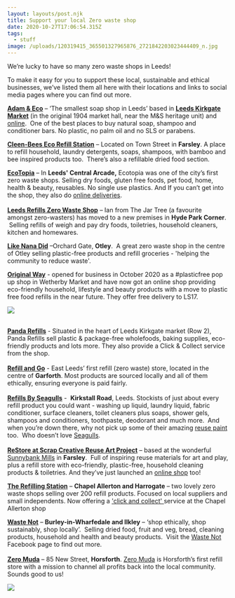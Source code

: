 ```yaml
---
layout: layouts/post.njk
title: Support your local Zero waste shop
date: 2020-10-27T17:06:54.315Z
tags:
  - stuff
image: /uploads/120319415_365501327965876_2721842203023444409_n.jpg
---
```


We’re lucky to have so many zero waste shops in Leeds!

To make it easy for you to support these local, sustainable and ethical businesses, we’ve listed them all here with their locations and links to social media pages where you can find out more.

**[Adam & Eco](https://www.instagram.com/adamandeco/)** – ‘The smallest soap shop in Leeds’ based in **[Leeds Kirkgate Market](https://www.facebook.com/LeedsMarkets/)** (in the original 1904 market hall, near the M&S heritage unit) and [online](https://www.adamandeco.com/?fbclid=IwAR3C4-vp-u19KnVo9pojarUieJnRQU423thSxrdUrJBScpY3vXT3aqkPtJc).  One of the best places to buy natural soap, shampoo and conditioner bars. No plastic, no palm oil and no SLS or parabens.

**[Cleen-Bees Eco Refill Station](https://www.facebook.com/Cleen-Bees-Eco-Refill-Station-103193431482344/?ref=page_internal)** – Located on Town Street in **Farsley**. A place to refill household, laundry detergents, soaps, shampoos, with bamboo and bee inspired products too.  There’s also a refillable dried food section.

**[EcoTopia](https://www.facebook.com/ecotopialeeds)** – In **Leeds' Central Arcade,** Ecotopia was one of the city’s first zero waste shops. Selling dry foods, gluten free foods, pet food, home, health & beauty, reusables. No single use plastics. And If you can’t get into the shop, they also do [online deliveries](https://linktr.ee/ecoTopialeeds).  \
\
**[Leeds Refills Zero Waste Shop](https://www.facebook.com/leedsrefills/?hc_location=ufi)** – Ian from The Jar Tree (a favourite amongst zero-wasters) has moved to a new premises in **Hyde Park Corner**.  Selling refills of weigh and pay dry foods, toiletries, household cleaners, kitchen and homewares.

**[Like Nana Did](https://www.facebook.com/likenanadid/)** –Orchard Gate, **Otley**.  A great zero waste shop in the centre of Otley selling plastic-free products and refill groceries - 'helping the community to reduce waste'.

**[Original Way](https://www.facebook.com/Originalwayshop/)** - opened for business in October 2020 as a #plasticfree pop up shop in Wetherby Market and have now got an online shop providing eco-friendly household, lifestyle and beauty products with a move to plastic free food refills in the near future. They offer free delivery to LS17.

![](/uploads/82696728_775452466285671_4987713811101253632_n.jpg)

\
**[Panda Refills](https://pandarefillshop.co.uk/)** - Situated in the heart of Leeds Kirkgate market (Row 2), Panda Refills sell plastic & package-free wholefoods, baking supplies, eco-friendly products and lots more. They also provide a Click & Collect service from the shop. \
\
**[Refill and Go](https://www.facebook.com/RefillandGoGarforth/?hc_location=ufi)** - East Leeds’ first refill (zero waste) store, located in the centre of **Garforth**. Most products are sourced locally and all of them ethically, ensuring everyone is paid fairly.  \
\
**[Refills By Seagulls](https://www.facebook.com/seagullsrefills/?hc_location=ufi)** -  **Kirkstall Road**, Leeds. Stockists of just about every refill product you could want - washing up liquid, laundry liquid, fabric conditioner, surface cleaners, toilet cleaners plus soaps, shower gels, shampoos and conditioners, toothpaste, deodorant and much more.  And when you’re down there, why not pick up some of their amazing [reuse paint](https://seagullsreuse.org.uk/paint/) too.  Who doesn’t love [Seagulls](https://seagullsreuse.org.uk/).  \
\
**[ReStore at Scrap Creative Reuse Art Project](https://www.facebook.com/scrapleeds)** – based at the wonderful [Sunnybank Mills](https://www.sunnybankmills.co.uk/) in **Farsley**.  Full of inspiring reuse materials for art and play, plus a refill store with eco-friendly, plastic-free, household cleaning products & toiletries. And they’ve just launched an [online shop](https://scrapstuff.co.uk/shop/) too!

**[The Refilling Station](https://www.facebook.com/refillingstationstore/?hc_location=ufi)** – **Chapel Allerton and Harrogate** – two lovely zero waste shops selling over 200 refill products. Focused on local suppliers and small independents. Now offering a ['click and collect' ](https://www.refillingstation.co.uk/?fbclid=IwAR08y_7G8NzEOwhsihhmSQAWA83O0BS469Wo4Az5zUQdDcG9m8FV7Tk_l_A)service at the Chapel Allerton shop

**[Waste Not](https://www.wastenotshop.net/?fbclid=IwAR2rsIjRCtFCH1ulBIkxYsW4P-SJa6rLkDdk57q4ekQMvyX0vC0tH7kKQxg)** – **Burley-in-Wharfedale and Ilkley** – ‘shop ethically, shop sustainably, shop locally’.  Selling dried food, fruit and veg, bread, cleaning products, household and health and beauty products.  Visit the [Waste Not](https://www.facebook.com/wastenotpopupshop/) Facebook page to find out more.\
\
**[Zero Muda](https://www.facebook.com/zeromuda/?hc_location=ufi)** – 85 New Street, **Horsforth**. [Zero Muda](https://www.zeromuda.co.uk/?fbclid=IwAR3VwTpEc38JRPosAnY85Kp3r-5tzMpv_yNgkk9EEcZtnfkHjklDqxGfRs8) is Horsforth’s first refill store with a mission to channel all profits back into the local community.  Sounds good to us!

![](/uploads/119138103_642830926416840_2838672955284555597_o.jpg)
